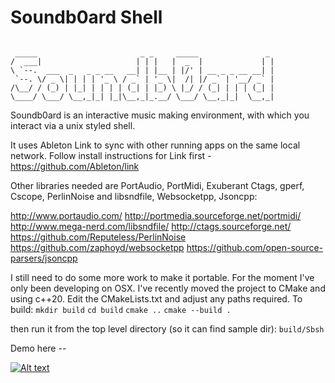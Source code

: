 # Soundb0ard Shell

```

 _____                       _ _     _____               _
/  ___|                     | | |   |  _  |             | |
\ `--.  ___  _   _ _ __   __| | |__ | |/' | __ _ _ __ __| |
 `--. \/ _ \| | | | '_ \ / _` | '_ \|  /| |/ _` | '__/ _` |
/\__/ / (_) | |_| | | | | (_| | |_) \ |_/ / (_| | | | (_| |
\____/ \___/ \__,_|_| |_|\__,_|_.__/ \___/ \__,_|_|  \__,_|

```


Soundb0ard is an interactive music making environment, with which you interact via a unix styled shell.

It uses Ableton Link to sync with other running apps on the same local network. Follow install instructions for Link first - https://github.com/Ableton/link

Other libraries needed are PortAudio, PortMidi, Exuberant Ctags, gperf, Cscope, PerlinNoise and libsndfile, Websocketpp, Jsoncpp:

http://www.portaudio.com/
http://portmedia.sourceforge.net/portmidi/
http://www.mega-nerd.com/libsndfile/
http://ctags.sourceforge.net/
https://github.com/Reputeless/PerlinNoise
https://github.com/zaphoyd/websocketpp
https://github.com/open-source-parsers/jsoncpp

I still need to do some more work to make it portable. For the moment I've only been developing on OSX.
I've recently moved the project to CMake and using c++20. Edit the CMakeLists.txt and adjust any paths required.
To build:
`mkdir build`
`cd build`
`cmake ..`
`cmake --build .`

then run it from the top level directory (so it can find sample dir):
`build/Sbsh`


Demo here --

[![Alt text](https://img.youtube.com/vi/wNFlijArs2g/0.jpg)](https://www.youtube.com/watch?v=VRMtDkt9qRY)

